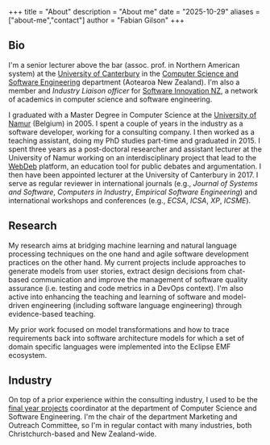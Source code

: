 +++
title = "About"
description = "About me"
date = "2025-10-29"
aliases = ["about-me","contact"]
author = "Fabian Gilson"
+++

## Bio

I'm a senior lecturer above the bar (assoc. prof. in Northern American system) at the [University of Canterbury](https://www.canterbury.ac.nz) in the [Computer Science and Software Engineering](https://csse.canterbury.ac.nz/) department (Aotearoa New Zealand). I'm also a member and _Industry Liaison officer_ for [Software Innovation NZ](https://softwareinnovation.nz), a network of academics in computer science and software engineering.

I graduated with a Master Degree in Computer Science at the [University of Namur](https://www.unamur.be/en/) (Belgium) in 2005. I spent a couple of years in the industry as a software developer, working for a consulting company. I then worked as a teaching assistant, doing my PhD studies part-time and graduated in 2015. I spent three years as a post-doctoral researcher and assistant lecturer at the University of Namur working on an interdisciplinary project that lead to the [WebDeb](https://webdeb.be) platform, an education tool for public debates and argumentation. I then have been appointed lecturer at the University of Canterbury in 2017. I serve as regular reviewer in international journals (e.g., _Journal of Systems and Software_, _Computers in Industry_, _Empirical Software Engineering_) and international workshops and conferences (e.g., _ECSA_, _ICSA_, _XP_, _ICSME_).

## Research

My research aims at bridging machine learning and natural language processing techniques on the one hand and agile software development practices on the other hand. My current projects include approaches to generate models from user stories, extract design decisions from chat-based communication and improve the management of software quality assurance (i.e. testing and code metrics in a DevOps context). I'm also active into enhancing the teaching and learning of software and model-driven engineering (including software language engineering) through evidence-based teaching.

My prior work focused on model transformations and how to trace requirements back into software architecture models for which a set of domain specific languages were implemented into the Eclipse EMF ecosystem.

## Industry

On top of a prior experience within the consulting industry, I used to be the [final year projects](https://www.csse.canterbury.ac.nz/seng/showcase402/) coordinator at the department of Computer Science and Software Engineering. I'm the chair of the department Marketing and Outreach Committee, so I'm in regular contact with many industries, both Christchurch-based and New Zealand-wide.
